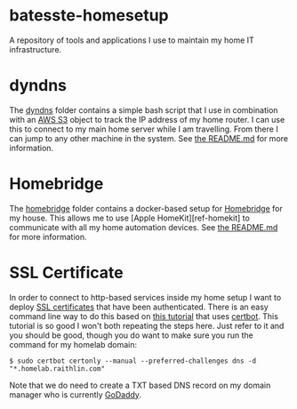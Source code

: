 # batesste-homesetup

A repository of tools and applications I use to maintain my home IT
infrastructure.

# dyndns

The [dyndns](./dyndns) folder contains a simple bash script that I use
in combination with an [AWS S3][ref-aws-s3] object to track the IP
address of my home router. I can use this to connect to my main home
server while I am travelling. From there I can jump to any other
machine in the system. See [the README.md](./dyndns/README.md) for
more information.

# Homebridge

The [homebridge](./homebridge) folder contains a docker-based setup
for [Homebridge][ref-homebridge] for my house. This allows me to use
[Apple HomeKit][ref-homekit] to communicate with all my home
automation devices. See [the README.md](./homebridge/README.md) for
more information.

# SSL Certificate

In order to connect to http-based services inside my home setup I want
to deploy [SSL certificates][ref-ssl-certs] that have been
authenticated. There is an easy command line way to do this based on
[this tutorial][ref-ssl-tutorial] that uses
[certbot][ref-certbot]. This tutorial is so good I won't both
repeating the steps here. Just refer to it and you should be good,
though you do want to make sure you run the command for my homelab
domain:
```
$ sudo certbot certonly --manual --preferred-challenges dns -d "*.homelab.raithlin.com"
```

Note that we do need to create a TXT based DNS record on my domain
manager who is currently [GoDaddy][ref-godaddy].

[ref-aws-s3]: https://aws.amazon.com/s3/
[ref-homebridge]: https://homebridge.io/
[ref-ssl-certs]: https://www.kaspersky.com/resource-center/definitions/what-is-a-ssl-certificate
[ref-ssl-tutorial]: https://ongkhaiwei.medium.com/generate-lets-encrypt-certificate-with-dns-challenge-and-namecheap-e5999a040708
[ref-certbot]: https://eff-certbot.readthedocs.io/en/latest/index.html
[ref-godaddy]: https://godaddy.com/
